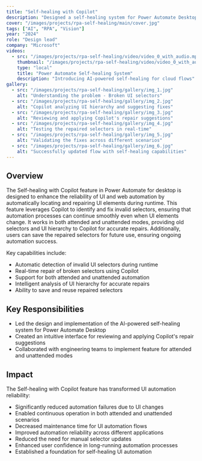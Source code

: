 ```yaml
---
title: "Self-healing with Copilot"
description: "Designed a self-healing system for Power Automate Desktop that automatically repairs broken UI selectors during runtime using Copilot, enabling reliable automation even when application interfaces change"
cover: "/images/projects/rpa-self-healing/main/cover.jpg"
tags: ["AI", "RPA", "Vision"]
year: "2024"
role: "Design lead"
company: "Microsoft"
videos:
  - src: "/images/projects/rpa-self-healing/video/video_0_with_audio.mp4"
    thumbnail: "/images/projects/rpa-self-healing/video/video_0_with_audio.png"
    type: "local"
    title: "Power Automate Self-healing System"
    description: "Introducing AI-powered self-healing for cloud flows"
gallery:
  - src: "/images/projects/rpa-self-healing/gallery/img_1.jpg"
    alt: "Understanding the problem - Broken UI selectors"
  - src: "/images/projects/rpa-self-healing/gallery/img_2.jpg"
    alt: "Copilot analyzing UI hierarchy and suggesting fixes"
  - src: "/images/projects/rpa-self-healing/gallery/img_3.jpg"
    alt: "Reviewing and applying Copilot's repair suggestions"
  - src: "/images/projects/rpa-self-healing/gallery/img_4.jpg"
    alt: "Testing the repaired selectors in real-time"
  - src: "/images/projects/rpa-self-healing/gallery/img_5.jpg"
    alt: "Validating the fixes across different scenarios"
  - src: "/images/projects/rpa-self-healing/gallery/img_6.jpg"
    alt: "Successfully updated flow with self-healing capabilities"
---
```


## Overview

The Self-healing with Copilot feature in Power Automate for desktop is designed to enhance the reliability of UI and web automation by automatically locating and repairing UI elements during runtime. This feature leverages Copilot to identify and fix invalid selectors, ensuring that automation processes can continue smoothly even when UI elements change. It works in both attended and unattended modes, providing old selectors and UI hierarchy to Copilot for accurate repairs. Additionally, users can save the repaired selectors for future use, ensuring ongoing automation success.

Key capabilities include:

* Automatic detection of invalid UI selectors during runtime
* Real-time repair of broken selectors using Copilot
* Support for both attended and unattended automation
* Intelligent analysis of UI hierarchy for accurate repairs
* Ability to save and reuse repaired selectors

## Key Responsibilities

* Led the design and implementation of the AI-powered self-healing system for Power Automate Desktop
* Created an intuitive interface for reviewing and applying Copilot's repair suggestions
* Collaborated with engineering teams to implement feature for attended and unattended modes

## Impact

The Self-healing with Copilot feature has transformed UI automation reliability:

* Significantly reduced automation failures due to UI changes
* Enabled continuous operation in both attended and unattended scenarios
* Decreased maintenance time for UI automation flows
* Improved automation reliability across different applications
* Reduced the need for manual selector updates
* Enhanced user confidence in long-running automation processes
* Established a foundation for self-healing UI automation
